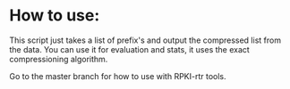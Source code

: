 # How to use:

This script just takes a list of prefix's and output the compressed list from the data. 
You can use it for evaluation and stats, it uses the exact compressioning algorithm.

Go to the master branch for how to use with RPKI-rtr tools.
